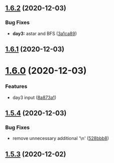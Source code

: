 ## [1.6.2](https://github.com/dds/aoc2020/compare/v1.6.1...v1.6.2) (2020-12-03)


### Bug Fixes

* **day3:** astar and BFS ([3a1ca89](https://github.com/dds/aoc2020/commit/3a1ca8983ae1ac70e379eb65c5f3e8d0324b7b01))



## [1.6.1](https://github.com/dds/aoc2020/compare/v1.6.0...v1.6.1) (2020-12-03)



# [1.6.0](https://github.com/dds/aoc2020/compare/v1.5.4...v1.6.0) (2020-12-03)


### Features

* day3 input ([8a873a1](https://github.com/dds/aoc2020/commit/8a873a1c146cdd3b43e200e6d43f7fe5cd035fcc))



## [1.5.4](https://github.com/dds/aoc2020/compare/v1.5.3...v1.5.4) (2020-12-03)


### Bug Fixes

* remove unnecessary additional '\n' ([528bbb8](https://github.com/dds/aoc2020/commit/528bbb82da5e34f0d82c92ae132e947084b06991))



## [1.5.3](https://github.com/dds/aoc2020/compare/v1.5.2...v1.5.3) (2020-12-02)



